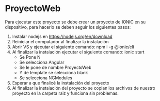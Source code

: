 # ProyectoWeb

Para ejecutar este proyecto se debe crear un proyecto de IONIC en su dispositivo, para hacerlo se deben seguir los siguientes pasos:
  1. Instalar nodejs en https://nodejs.org/en/download
  2. Reiniciar el computador al finalizar la instalación
  3. Abrir VS y ejecutar el siguiente comando: npm i -g @ionic/cli
  4. Al finalizar la instalación ejecutar el siguiente comando: ionic start
     * Se Pone N
     * Se selecciona Angular
     * Se le pone de nombre ProyectoWeb
     * Y de template se selecciona blank
     * Se selecciona NGModules
  5. Esperar a que finalicé la instalación del proyecto
  6. Al finalizar la instalación del proyecto se copian los archivos de nuestro proyecto en la carpeta raiz y funciona sin problemas.
